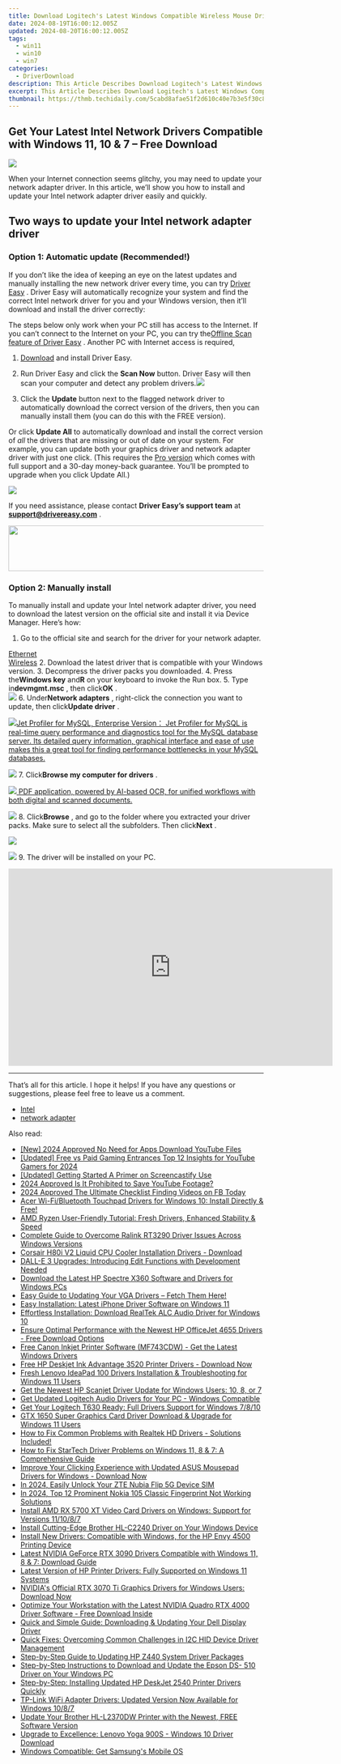 ```yaml
---
title: Download Logitech's Latest Windows Compatible Wireless Mouse Drivers
date: 2024-08-19T16:00:12.005Z
updated: 2024-08-20T16:00:12.005Z
tags:
  - win11
  - win10
  - win7
categories:
  - DriverDownload
description: This Article Describes Download Logitech's Latest Windows Compatible Wireless Mouse Drivers
excerpt: This Article Describes Download Logitech's Latest Windows Compatible Wireless Mouse Drivers
thumbnail: https://thmb.techidaily.com/5cabd8afae51f2d610c40e7b3e5f30c80fd0a554cd872de0aa746e8545edfc3c.jpg
---
```


## Get Your Latest Intel Network Drivers Compatible with Windows 11, 10 & 7 – Free Download

![](https://images.drivereasy.com/wp-content/uploads/2021/10/2021-10-28_12-28-38.png)

 When your Internet connection seems glitchy, you may need to update your network adapter driver. In this article, we’ll show you how to install and update your Intel network adapter driver easily and quickly.

## Two ways to update your Intel network adapter driver

### Option 1: Automatic update (Recommended!)

 If you don’t like the idea of keeping an eye on the latest updates and manually installing the new network driver every time, you can try [Driver Easy](https://tools.techidaily.com/drivereasy/download/) . Driver Easy will automatically recognize your system and find the correct Intel network driver for you and your Windows version, then it’ll download and install the driver correctly:

 The steps below only work when your PC still has access to the Internet. If you can’t connect to the Internet on your PC, you can try the[Offline Scan feature of Driver Easy](https://tools.techidaily.com/drivereasy/download/) . Another PC with Internet access is required,

 1) [Download](https://tools.techidaily.com/drivereasy/download/) and install Driver Easy.

 2) Run Driver Easy and click the **Scan Now** button. Driver Easy will then scan your computer and detect any problem drivers.![](https://images.drivereasy.com/wp-content/uploads/2021/04/1-5.jpg)

 3) Click the **Update**  button next to the flagged network driver to automatically download the correct version of the drivers, then you can manually install them (you can do this with the FREE version).

 Or click **Update All** to automatically download and install the correct version of _all_ the drivers that are missing or out of date on your system. For example, you can update both your graphics driver and network adapter driver with just one click. (This requires the [Pro version](https://tools.techidaily.com/drivereasy/download/) which comes with full support and a 30-day money-back guarantee. You’ll be prompted to upgrade when you click Update All.)

![](https://images.drivereasy.com/wp-content/uploads/2021/04/2021-04-25_15-01-04.jpg)

 If you need assistance, please contact **Driver Easy’s support team** at [**support@drivereasy.com**](https://tools.techidaily.com/drivereasy/download/) .

<!-- affiliate ads begin -->
<a href="https://newchic.sjv.io/c/5597632/1659704/14420" target="_top" id="1659704"><img src="//a.impactradius-go.com/display-ad/14420-1659704" border="0" alt="" width="728" height="90"/></a><img height="0" width="0" src="https://imp.pxf.io/i/5597632/1659704/14420" style="position:absolute;visibility:hidden;" border="0" />
<!-- affiliate ads end -->
### Option 2: Manually install

 To manually install and update your Intel network adapter driver, you need to download the latest version on the official site and install it via Device Manager. Here’s how:

1. Go to the official site and search for the driver for your network adapter.  

[Ethernet](https://www.intel.com/content/www/us/en/search.html?ws=text#t=Downloads&layout=table&cf:Downloads=[%7B%22actualLabel%22%3A%22Ethernet%20Products%22%2C%22displayLabel%22%3A%22Ethernet%20Products%22%7D])  
[Wireless](https://www.intel.com/content/www/us/en/search.html?ws=text#t=Downloads&layout=table&cf:Downloads=[%7B%22actualLabel%22%3A%22Wireless%22%2C%22displayLabel%22%3A%22Wireless%22%7D])
2. Download the latest driver that is compatible with your Windows version.
3. Decompress the driver packs you downloaded.
4. Press the**Windows key** and**R** on your keyboard to invoke the Run box.
5. Type in**devmgmt.msc** , then click**OK** .  
![](https://images.drivereasy.com/wp-content/uploads/2021/10/2021-10-28_12-11-07.png)
6. Under**Network adapters** , right-click the connection you want to update, then click**Update driver** .  
<!-- affiliate ads begin -->
<a href="https://secure.2checkout.com/order/checkout.php?PRODS=4576829&QTY=1&AFFILIATE=108875&CART=1"><img src="https://secure.avangate.com/images/merchant/9e740b84bb48a64dde25061566299467/products/copy_1_jp_box_big.png" border="0">Jet Profiler for MySQL, Enterprise Version： Jet Profiler for MySQL is real-time query performance and diagnostics tool for the MySQL database server. Its detailed query information, graphical interface and ease of use makes this a great tool for finding performance bottlenecks in your MySQL databases. </a>
<!-- affiliate ads end -->
![](https://images.drivereasy.com/wp-content/uploads/2021/10/2021-10-28_12-28-38.png)
7. Click**Browse my computer for drivers** .  
<!-- affiliate ads begin -->
<a href="https://checkout.abbyy.com/order/checkout.php?PRODS=39254762&QTY=1&AFFILIATE=108875&CART=1"> <img src="https://secure.avangate.com/images/merchant/0e5fb5c76fca16adbee503c9aff393cd/products/11_FR-Badges-NEW-FR-Standard-16-WIN-200.png" border="0"> PDF application, powered by AI-based OCR, for unified workflows with both digital and scanned documents. </a>
<!-- affiliate ads end -->
![](https://images.drivereasy.com/wp-content/uploads/2021/10/2021-10-28_12-31-27.png)
8. Click**Browse** , and go to the folder where you extracted your driver packs. Make sure to select all the subfolders. Then click**Next** .  
<!-- affiliate ads begin -->
<a href="https://secure.2checkout.com/order/checkout.php?PRODS=19080710&QTY=1&AFFILIATE=108875&CART=1"><img src="https://smart-seo-tool.com/images/SmartSEOAuditorBox.png" border="0"></a>
<!-- affiliate ads end -->
![](https://images.drivereasy.com/wp-content/uploads/2021/10/2021-10-28_14-08-08.png)
9. The driver will be installed on your PC.
<!-- affiliate ads begin -->
<a href="https://secure.2checkout.com/order/checkout.php?PRODS=2337838&QTY=1&AFFILIATE=108875&CART=1"><iframe width="640" height="390" src="https://www.youtube.com/embed/rzZwphIv4RM" title="APFill - Ink and Toner Coverage Calculator" frameborder="0" allow="accelerometer; autoplay; clipboard-write; encrypted-media; gyroscope; picture-in-picture; web-share" referrerpolicy="strict-origin-when-cross-origin" allowfullscreen></iframe></a>
<!-- affiliate ads end -->

---

 That’s all for this article. I hope it helps! If you have any questions or suggestions, please feel free to leave us a comment.

* [Intel](https://tools.techidaily.com/drivereasy/download/)
* [network adapter](https://tools.techidaily.com/drivereasy/download/)

<ins class="adsbygoogle"
     style="display:block"
     data-ad-format="autorelaxed"
     data-ad-client="ca-pub-7571918770474297"
     data-ad-slot="1223367746"></ins>



<ins class="adsbygoogle"
     style="display:block"
     data-ad-client="ca-pub-7571918770474297"
     data-ad-slot="8358498916"
     data-ad-format="auto"
     data-full-width-responsive="true"></ins>

<span class="atpl-alsoreadstyle">Also read:</span>
<div><ul>
<li><a href="https://youtube-data.techidaily.com/024-approved-no-need-for-apps-download-youtube-files/"><u>[New] 2024 Approved  No Need for Apps  Download YouTube Files</u></a></li>
<li><a href="https://eaxpv-info.techidaily.com/updated-free-vs-paid-gaming-entrances-top-12-insights-for-youtube-gamers-for-2024/"><u>[Updated] Free vs Paid Gaming Entrances  Top 12 Insights for YouTube Gamers for 2024</u></a></li>
<li><a href="https://screen-mirroring-recording.techidaily.com/updated-getting-started-a-primer-on-screencastify-use/"><u>[Updated] Getting Started  A Primer on Screencastify Use</u></a></li>
<li><a href="https://youtube-zero.techidaily.com/approved-is-it-prohibited-to-save-youtube-footage/"><u>2024 Approved  Is It Prohibited to Save YouTube Footage?</u></a></li>
<li><a href="https://facebook-video-recording.techidaily.com/2024-approved-the-ultimate-checklist-finding-videos-on-fb-today/"><u>2024 Approved  The Ultimate Checklist  Finding Videos on FB Today</u></a></li>
<li><a href="https://driver-download.techidaily.com/acer-wi-fibluetooth-touchpad-drivers-for-windows-10-install-directly-and-free/"><u>Acer Wi-Fi/Bluetooth Touchpad Drivers for Windows 10: Install Directly & Free!</u></a></li>
<li><a href="https://driver-download.techidaily.com/amd-ryzen-user-friendly-tutorial-fresh-drivers-enhanced-stability-and-speed/"><u>AMD Ryzen User-Friendly Tutorial: Fresh Drivers, Enhanced Stability & Speed</u></a></li>
<li><a href="https://driver-download.techidaily.com/complete-guide-to-overcome-ralink-rt3290-driver-issues-across-windows-versions/"><u>Complete Guide to Overcome Ralink RT3290 Driver Issues Across Windows Versions</u></a></li>
<li><a href="https://driver-download.techidaily.com/corsair-h80i-v2-liquid-cpu-cooler-installation-drivers-download/"><u>Corsair H80i V2 Liquid CPU Cooler Installation Drivers - Download</u></a></li>
<li><a href="https://tech-revival.techidaily.com/dall-e-3-upgrades-introducing-edit-functions-with-development-needed/"><u>DALL-E 3 Upgrades: Introducing Edit Functions with Development Needed</u></a></li>
<li><a href="https://driver-download.techidaily.com/download-the-latest-hp-spectre-x360-software-and-drivers-for-windows-pcs/"><u>Download the Latest HP Spectre X360 Software and Drivers for Windows PCs</u></a></li>
<li><a href="https://driver-download.techidaily.com/1722978946400-easy-guide-to-updating-your-vga-drivers-fetch-them-here/"><u>Easy Guide to Updating Your VGA Drivers – Fetch Them Here!</u></a></li>
<li><a href="https://driver-download.techidaily.com/easy-installation-latest-iphone-driver-software-on-windows-11/"><u>Easy Installation: Latest iPhone Driver Software on Windows 11</u></a></li>
<li><a href="https://driver-download.techidaily.com/effortless-installation-download-realtek-alc-audio-driver-for-windows-10/"><u>Effortless Installation: Download RealTek ALC Audio Driver for Windows 10</u></a></li>
<li><a href="https://driver-download.techidaily.com/ensure-optimal-performance-with-the-newest-hp-officejet-4655-drivers-free-download-options/"><u>Ensure Optimal Performance with the Newest HP OfficeJet 4655 Drivers - Free Download Options</u></a></li>
<li><a href="https://driver-download.techidaily.com/free-canon-inkjet-printer-software-mf743cdw-get-the-latest-windows-drivers/"><u>Free Canon Inkjet Printer Software (MF743CDW) - Get the Latest Windows Drivers</u></a></li>
<li><a href="https://driver-download.techidaily.com/free-hp-deskjet-ink-advantage-3520-printer-drivers-download-now/"><u>Free HP Deskjet Ink Advantage 3520 Printer Drivers - Download Now</u></a></li>
<li><a href="https://driver-download.techidaily.com/fresh-lenovo-ideapad-100-drivers-installation-and-troubleshooting-for-windows-11-users/"><u>Fresh Lenovo IdeaPad 100 Drivers Installation & Troubleshooting for Windows 11 Users</u></a></li>
<li><a href="https://driver-download.techidaily.com/get-the-newest-hp-scanjet-driver-update-for-windows-users-10-8-or-7/"><u>Get the Newest HP Scanjet Driver Update for Windows Users: 10, 8, or 7</u></a></li>
<li><a href="https://driver-download.techidaily.com/get-updated-logitech-audio-drivers-for-your-pc-windows-compatible/"><u>Get Updated Logitech Audio Drivers for Your PC - Windows Compatible</u></a></li>
<li><a href="https://driver-download.techidaily.com/get-your-logitech-t630-ready-full-drivers-support-for-windows-7810/"><u>Get Your Logitech T630 Ready: Full Drivers Support for Windows 7/8/10</u></a></li>
<li><a href="https://driver-download.techidaily.com/gtx-1650-super-graphics-card-driver-download-and-upgrade-for-windows-11-users/"><u>GTX 1650 Super Graphics Card Driver Download & Upgrade for Windows 11 Users</u></a></li>
<li><a href="https://driver-download.techidaily.com/how-to-fix-common-problems-with-realtek-hd-drivers-solutions-included/"><u>How to Fix Common Problems with Realtek HD Drivers - Solutions Included!</u></a></li>
<li><a href="https://driver-download.techidaily.com/how-to-fix-startech-driver-problems-on-windows-11-8-and-7-a-comprehensive-guide/"><u>How to Fix StarTech Driver Problems on Windows 11, 8 & 7: A Comprehensive Guide</u></a></li>
<li><a href="https://driver-download.techidaily.com/improve-your-clicking-experience-with-updated-asus-mousepad-drivers-for-windows-download-now/"><u>Improve Your Clicking Experience with Updated ASUS Mousepad Drivers for Windows - Download Now</u></a></li>
<li><a href="https://sim-unlock.techidaily.com/in-2024-easily-unlock-your-zte-nubia-flip-5g-device-sim-by-drfone-android/"><u>In 2024, Easily Unlock Your ZTE Nubia Flip 5G Device SIM</u></a></li>
<li><a href="https://easy-unlock-android.techidaily.com/in-2024-top-12-prominent-nokia-105-classic-fingerprint-not-working-solutions-by-drfone-android/"><u>In 2024, Top 12 Prominent Nokia 105 Classic Fingerprint Not Working Solutions</u></a></li>
<li><a href="https://driver-download.techidaily.com/install-amd-rx-5700-xt-video-card-drivers-on-windows-support-for-versions-111087/"><u>Install AMD RX 5700 XT Video Card Drivers on Windows: Support for Versions 11/10/8/7</u></a></li>
<li><a href="https://driver-download.techidaily.com/install-cutting-edge-brother-hl-c2240-driver-on-your-windows-device/"><u>Install Cutting-Edge Brother HL-C2240 Driver on Your Windows Device</u></a></li>
<li><a href="https://driver-download.techidaily.com/install-new-drivers-compatible-with-windows-for-the-hp-envy-4500-printing-device/"><u>Install New Drivers: Compatible with Windows, for the HP Envy 4500 Printing Device</u></a></li>
<li><a href="https://driver-download.techidaily.com/latest-nvidia-geforce-rtx-3090-drivers-compatible-with-windows-11-8-and-7-download-guide/"><u>Latest NVIDIA GeForce RTX 3090 Drivers Compatible with Windows 11, 8 & 7: Download Guide</u></a></li>
<li><a href="https://driver-download.techidaily.com/latest-version-of-hp-printer-drivers-fully-supported-on-windows-11-systems/"><u>Latest Version of HP Printer Drivers: Fully Supported on Windows 11 Systems</u></a></li>
<li><a href="https://driver-download.techidaily.com/nvidias-official-rtx-3070-ti-graphics-drivers-for-windows-users-download-now/"><u>NVIDIA's Official RTX 3070 Ti Graphics Drivers for Windows Users: Download Now</u></a></li>
<li><a href="https://driver-download.techidaily.com/optimize-your-workstation-with-the-latest-nvidia-quadro-rtx-4000-driver-software-free-download-inside/"><u>Optimize Your Workstation with the Latest NVIDIA Quadro RTX 4000 Driver Software - Free Download Inside</u></a></li>
<li><a href="https://driver-download.techidaily.com/quick-and-simple-guide-downloading-and-updating-your-dell-display-driver/"><u>Quick and Simple Guide: Downloading & Updating Your Dell Display Driver</u></a></li>
<li><a href="https://driver-download.techidaily.com/quick-fixes-overcoming-common-challenges-in-i2c-hid-device-driver-management/"><u>Quick Fixes: Overcoming Common Challenges in I2C HID Device Driver Management</u></a></li>
<li><a href="https://driver-download.techidaily.com/step-by-step-guide-to-updating-hp-z440-system-driver-packages/"><u>Step-by-Step Guide to Updating HP Z440 System Driver Packages</u></a></li>
<li><a href="https://driver-download.techidaily.com/step-by-step-instructions-to-download-and-update-the-epson-ds-510-driver-on-your-windows-pc/"><u>Step-by-Step Instructions to Download and Update the Epson DS- 510 Driver on Your Windows PC</u></a></li>
<li><a href="https://driver-download.techidaily.com/step-by-step-installing-updated-hp-deskjet-2540-printer-drivers-quickly/"><u>Step-by-Step: Installing Updated HP DeskJet 2540 Printer Drivers Quickly</u></a></li>
<li><a href="https://driver-download.techidaily.com/tp-link-wifi-adapter-drivers-updated-version-now-available-for-windows-1087/"><u>TP-Link WiFi Adapter Drivers: Updated Version Now Available for Windows 10/8/7</u></a></li>
<li><a href="https://driver-download.techidaily.com/update-your-brother-hl-l2370dw-printer-with-the-newest-free-software-version/"><u>Update Your Brother HL-L2370DW Printer with the Newest, FREE Software Version</u></a></li>
<li><a href="https://driver-install.techidaily.com/upgrade-to-excellence-lenovo-yoga-900s-windows-10-driver-download/"><u>Upgrade to Excellence: Lenovo Yoga 900S - Windows 10 Driver Download</u></a></li>
<li><a href="https://driver-error.techidaily.com/windows-compatible-get-samsungs-mobile-os/"><u>Windows Compatible: Get Samsung's Mobile OS</u></a></li>
</ul></div>

